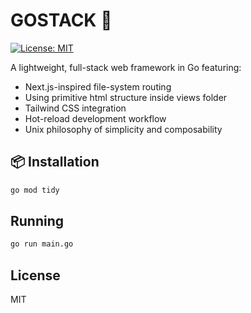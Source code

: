 # GOSTACK 🚀

[![License: MIT](https://img.shields.io/badge/License-MIT-blue.svg)](https://opensource.org/licenses/MIT)

A lightweight, full-stack web framework in Go featuring:
- Next.js-inspired file-system routing
- Using primitive html structure inside views folder
- Tailwind CSS integration
- Hot-reload development workflow
- Unix philosophy of simplicity and composability

## 📦 Installation

```bash
go mod tidy
```

## Running
```bash
go run main.go
```

## License
MIT